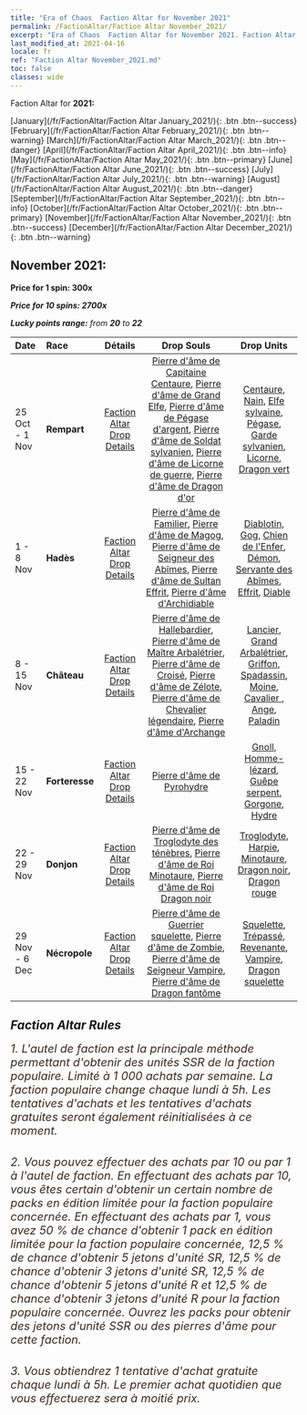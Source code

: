 ```yaml
---
title: "Era of Chaos  Faction Altar for November 2021"
permalink: /FactionAltar/Faction Altar November_2021/
excerpt: "Era of Chaos  Faction Altar for November 2021. Faction Altar is the primary method for obtaining SSR units from the popular faction. Limited to 1,000 purchases each week. The popular faction changes at 05:00 every Monday. Purchase attempts and free purchase attempts will also reset then."
last_modified_at: 2021-04-16
locale: fr
ref: "Faction Altar November_2021.md"
toc: false
classes: wide
---
```


  Faction Altar for **2021:**

  [January](/fr/FactionAltar/Faction Altar January_2021/){: .btn .btn--success} [February](/fr/FactionAltar/Faction Altar February_2021/){: .btn .btn--warning} [March](/fr/FactionAltar/Faction Altar March_2021/){: .btn .btn--danger} [April](/fr/FactionAltar/Faction Altar April_2021/){: .btn .btn--info} [May](/fr/FactionAltar/Faction Altar May_2021/){: .btn .btn--primary} [June](/fr/FactionAltar/Faction Altar June_2021/){: .btn .btn--success} [July](/fr/FactionAltar/Faction Altar July_2021/){: .btn .btn--warning} [August](/fr/FactionAltar/Faction Altar August_2021/){: .btn .btn--danger} [September](/fr/FactionAltar/Faction Altar September_2021/){: .btn .btn--info} [October](/fr/FactionAltar/Faction Altar October_2021/){: .btn .btn--primary} [November](/fr/FactionAltar/Faction Altar November_2021/){: .btn .btn--success} [December](/fr/FactionAltar/Faction Altar December_2021/){: .btn .btn--warning} 

## November 2021:

  **Price for 1 spin: 300x** <i class="fas fa-gem"/>

  **Price for 10 spins: 2700x** <i class="fas fa-gem"/>

  **Lucky points range:** from **20** to **22**

  |    Date    |  Race  |  Détails  |   Drop Souls   | Drop Units |
  |:-----------|:-------|:---------:|:--------------:|:----------:|
  | 25 Oct - 1 Nov | **Rempart** | [Faction Altar Drop Details](/fr/FactionAltar/DROP_102/) | [Pierre d'âme de Capitaine Centaure](/fr/Items/unt_290/), [Pierre d'âme de Grand Elfe](/fr/Items/unt_291/), [Pierre d'âme de Pégase d'argent](/fr/Items/unt_292/), [Pierre d'âme de Soldat sylvanien](/fr/Items/unt_293/), [Pierre d'âme de Licorne de guerre](/fr/Items/unt_294/), [Pierre d'âme de Dragon d'or](/fr/Items/unt_295/) | [Centaure](/fr/Items/unt_199/), [Nain](/fr/Items/unt_200/), [Elfe sylvaine](/fr/Items/unt_201/), [Pégase](/fr/Items/unt_202/), [Garde sylvanien](/fr/Items/unt_203/), [Licorne](/fr/Items/unt_204/), [Dragon vert](/fr/Items/unt_205/) | 
  | 1 - 8 Nov | **Hadès** | [Faction Altar Drop Details](/fr/FactionAltar/DROP_105/) | [Pierre d'âme de Familier](/fr/Items/unt_313/), [Pierre d'âme de Magog](/fr/Items/unt_314/), [Pierre d'âme de Seigneur des Abîmes](/fr/Items/unt_316/), [Pierre d'âme de Sultan Effrit](/fr/Items/unt_317/), [Pierre d'âme d'Archidiable](/fr/Items/unt_318/) | [Diablotin](/fr/Items/unt_226/), [Gog](/fr/Items/unt_227/), [Chien de l'Enfer](/fr/Items/unt_228/), [Démon](/fr/Items/unt_229/), [Servante des Abîmes](/fr/Items/unt_230/), [Effrit](/fr/Items/unt_231/), [Diable](/fr/Items/unt_232/) | 
  | 8 - 15 Nov | **Château** | [Faction Altar Drop Details](/fr/FactionAltar/DROP_101/) | [Pierre d'âme de Hallebardier](/fr/Items/unt_282/), [Pierre d'âme de Maître Arbalétrier](/fr/Items/unt_283/), [Pierre d'âme de Croisé](/fr/Items/unt_285/), [Pierre d'âme de Zélote](/fr/Items/unt_286/), [Pierre d'âme de Chevalier légendaire](/fr/Items/unt_287/), [Pierre d'âme d'Archange](/fr/Items/unt_288/) | [Lancier](/fr/Items/unt_190/), [Grand Arbalétrier](/fr/Items/unt_191/), [Griffon](/fr/Items/unt_192/), [Spadassin](/fr/Items/unt_193/), [Moine](/fr/Items/unt_194/), [Cavalier ](/fr/Items/unt_195/), [Ange](/fr/Items/unt_196/), [Paladin](/fr/Items/unt_197/) | 
  | 15 - 22 Nov | **Forteresse** | [Faction Altar Drop Details](/fr/FactionAltar/DROP_108/) | [Pierre d'âme de Pyrohydre](/fr/Items/unt_341/) | [Gnoll](/fr/Items/unt_253/), [Homme-lézard](/fr/Items/unt_254/), [Guêpe serpent](/fr/Items/unt_255/), [Gorgone](/fr/Items/unt_257/), [Hydre](/fr/Items/unt_259/) | 
  | 22 - 29 Nov | **Donjon** | [Faction Altar Drop Details](/fr/FactionAltar/DROP_107/) | [Pierre d'âme de Troglodyte des ténèbres](/fr/Items/unt_328/), [Pierre d'âme de Roi Minotaure](/fr/Items/unt_332/), [Pierre d'âme de Roi Dragon noir](/fr/Items/unt_334/) | [Troglodyte](/fr/Items/unt_244/), [Harpie](/fr/Items/unt_245/), [Minotaure](/fr/Items/unt_248/), [Dragon noir](/fr/Items/unt_250/), [Dragon rouge](/fr/Items/unt_251/) | 
  | 29 Nov - 6 Dec | **Nécropole** | [Faction Altar Drop Details](/fr/FactionAltar/DROP_104/) | [Pierre d'âme de Guerrier squelette](/fr/Items/unt_297/), [Pierre d'âme de Zombie](/fr/Items/unt_298/), [Pierre d'âme de Seigneur Vampire](/fr/Items/unt_300/), [Pierre d'âme de Dragon fantôme](/fr/Items/unt_303/) | [Squelette](/fr/Items/unt_208/), [Trépassé](/fr/Items/unt_209/), [Revenante](/fr/Items/unt_210/), [Vampire](/fr/Items/unt_211/), [Dragon squelette](/fr/Items/unt_214/) | 




## Faction Altar Rules

  <span style="color: #3c2a1e;font-size:20px">1. L'autel de faction est la principale méthode permettant d'obtenir des unités SSR de la faction populaire. Limité à 1 000 achats par semaine. La faction populaire change chaque lundi à 5h. Les tentatives d'achats et les tentatives d'achats gratuites seront également réinitialisées à ce moment. </span><br/>

<br/>  <span style="color: #3c2a1e;font-size:20px">2. Vous pouvez effectuer des achats par 10 ou par 1 à l'autel de faction. En effectuant des achats par 10, vous êtes certain d'obtenir un certain nombre de packs en édition limitée pour la faction populaire concernée. En effectuant des achats par 1, vous avez 50 % de chance d'obtenir 1 pack en édition limitée pour la faction populaire concernée, 12,5 % de chance d'obtenir 5 jetons d'unité SR, 12,5 % de chance d'obtenir 3 jetons d'unité SR, 12,5 % de chance d'obtenir 5 jetons d'unité R et 12,5 % de chance d'obtenir 3 jetons d'unité R pour la faction populaire concernée. Ouvrez les packs pour obtenir des jetons d'unité SSR ou des pierres d'âme pour cette faction.</span><br/>

<br/>  <span style="color: #3c2a1e;font-size:20px">3. Vous obtiendrez 1 tentative d'achat gratuite chaque lundi à 5h. Le premier achat quotidien que vous effectuerez sera à moitié prix.</span><br/>

<br/>